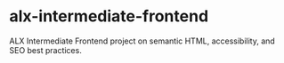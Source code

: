 # alx-intermediate-frontend
ALX Intermediate Frontend project on semantic HTML, accessibility, and SEO best practices.
